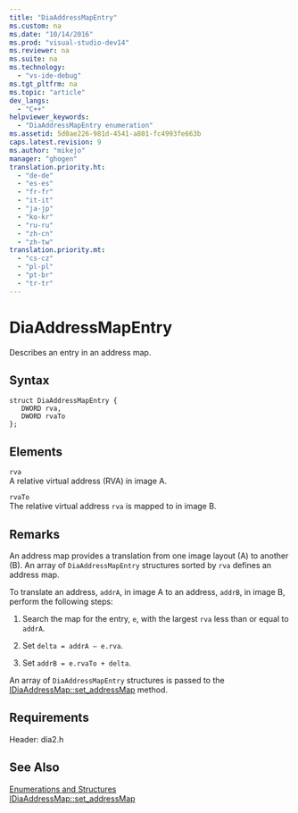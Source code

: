 ```yaml
---
title: "DiaAddressMapEntry"
ms.custom: na
ms.date: "10/14/2016"
ms.prod: "visual-studio-dev14"
ms.reviewer: na
ms.suite: na
ms.technology: 
  - "vs-ide-debug"
ms.tgt_pltfrm: na
ms.topic: "article"
dev_langs: 
  - "C++"
helpviewer_keywords: 
  - "DiaAddressMapEntry enumeration"
ms.assetid: 5d0ae226-981d-4541-a801-fc4993fe663b
caps.latest.revision: 9
ms.author: "mikejo"
manager: "ghogen"
translation.priority.ht: 
  - "de-de"
  - "es-es"
  - "fr-fr"
  - "it-it"
  - "ja-jp"
  - "ko-kr"
  - "ru-ru"
  - "zh-cn"
  - "zh-tw"
translation.priority.mt: 
  - "cs-cz"
  - "pl-pl"
  - "pt-br"
  - "tr-tr"
---
```

# DiaAddressMapEntry
Describes an entry in an address map.  
  
## Syntax  
  
```cpp#  
struct DiaAddressMapEntry {   
   DWORD rva,  
   DWORD rvaTo  
};  
```  
  
## Elements  
 `rva`  
 A relative virtual address (RVA) in image A.  
  
 `rvaTo`  
 The relative virtual address `rva` is mapped to in image B.  
  
## Remarks  
 An address map provides a translation from one image layout (A) to another (B). An array of `DiaAddressMapEntry` structures sorted by `rva` defines an address map.  
  
 To translate an address, `addrA`, in image A to an address, `addrB`, in image B, perform the following steps:  
  
1.  Search the map for the entry, `e`, with the largest `rva` less than or equal to `addrA`.  
  
2.  Set `delta = addrA – e.rva`.  
  
3.  Set `addrB = e.rvaTo + delta`.  
  
 An array of `DiaAddressMapEntry` structures is passed to the [IDiaAddressMap::set_addressMap](../debugger/idiaaddressmap--set_addressmap.md) method.  
  
## Requirements  
 Header: dia2.h  
  
## See Also  
 [Enumerations and Structures](../debugger/enumerations-and-structures.md)   
 [IDiaAddressMap::set_addressMap](../debugger/idiaaddressmap--set_addressmap.md)